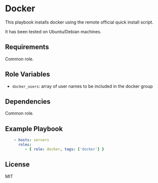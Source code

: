 Docker
======

This playbook installs docker using the remote official quick install script.

It has been tested on Ubuntu/Debian machines.

Requirements
------------

Common role.

Role Variables
--------------

 - `docker_users`: array of user names to be included in the docker group

Dependencies
------------

Common role.

Example Playbook
----------------

```yaml
    - hosts: servers
      roles:
         - { role: docker, tags: ['docker'] }
```

License
-------

MIT
